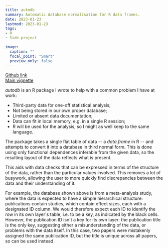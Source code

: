 ```yaml
---
title: autodb
summary: Automatic database normalisation for R data frames.
date: 2023-01-23
lastmod: 2023-01-23
tags:
- R
- Side project

image:
  caption: ""
  focal_point: "Smart"
  preview_only: false
---
```


[Github link](https://github.com/CharnelMouse/autodb)\
[Main vignette](/autodb/autodb.html)

*autodb* is an R package I wrote to help with a common problem I have at work:

- Third-party data for one-off statistical analysis;
- Not being stored in our own proper database;
- Limited or absent data documentation;
- Data can fit in local memory, e.g. in a single R session;
- R will be used for the analysis, so I might as well keep to the same language.

The package takes a single flat table of data -- a *data.frame* in R -- and attempts to convert it into a database in third normal form. This is done using only functional dependences inferable from the given data, so the resulting layout of the data reflects what is present.

This aids with data checks that can be expressed in terms of the structure of the data, rather than the particular values involved. This removes a lot of busywork, allowing the user to more quickly find discrepancies between the data and their understanding of it.

For example, the database shown above is from a meta-analysis study, where the data is expected to have a simple hierarchical structure: publications contain studies, which contain effect sizes, each with a designated ID column. We would therefore expect each ID to identify the row in its own layer's table, i.e. to be a key, as indicated by the black cells. However, the publication ID isn't a key for its own layer: the publication title is the only key, suggesting either a misunderstanding of the data, or problems with the data itself. In this case, two papers were mistakenly assigned the same publication ID, but the title is unique across all papers, so can be used instead.
